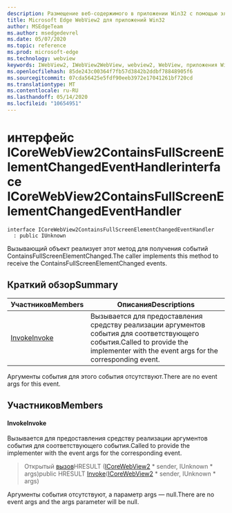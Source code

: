 ```yaml
---
description: Размещение веб-содержимого в приложении Win32 с помощью элемента управления Microsoft Edge WebView2
title: Microsoft Edge WebView2 для приложений Win32
author: MSEdgeTeam
ms.author: msedgedevrel
ms.date: 05/07/2020
ms.topic: reference
ms.prod: microsoft-edge
ms.technology: webview
keywords: IWebView2, IWebView2WebView, webview2, WebView, приложения Win32, Win32, EDGE, ICoreWebView2, ICoreWebView2Controller, элемент управления "веб-браузер", HTML Edge
ms.openlocfilehash: 85de243c00364f7fb57d3842b2ddbf78848905f6
ms.sourcegitcommit: 07cda56425e5fdf90eeb3972e17041261bf720cd
ms.translationtype: MT
ms.contentlocale: ru-RU
ms.lasthandoff: 05/14/2020
ms.locfileid: "10654951"
---
```

# <span data-ttu-id="567a6-104">интерфейс ICoreWebView2ContainsFullScreenElementChangedEventHandler</span><span class="sxs-lookup"><span data-stu-id="567a6-104">interface ICoreWebView2ContainsFullScreenElementChangedEventHandler</span></span> 

```
interface ICoreWebView2ContainsFullScreenElementChangedEventHandler
  : public IUnknown
```

<span data-ttu-id="567a6-105">Вызывающий объект реализует этот метод для получения событий ContainsFullScreenElementChanged.</span><span class="sxs-lookup"><span data-stu-id="567a6-105">The caller implements this method to receive the ContainsFullScreenElementChanged events.</span></span>

## <span data-ttu-id="567a6-106">Краткий обзор</span><span class="sxs-lookup"><span data-stu-id="567a6-106">Summary</span></span>

 <span data-ttu-id="567a6-107">Участников</span><span class="sxs-lookup"><span data-stu-id="567a6-107">Members</span></span>                        | <span data-ttu-id="567a6-108">Описания</span><span class="sxs-lookup"><span data-stu-id="567a6-108">Descriptions</span></span>
--------------------------------|---------------------------------------------
[<span data-ttu-id="567a6-109">Invoke</span><span class="sxs-lookup"><span data-stu-id="567a6-109">Invoke</span></span>](#invoke) | <span data-ttu-id="567a6-110">Вызывается для предоставления средству реализации аргументов события для соответствующего события.</span><span class="sxs-lookup"><span data-stu-id="567a6-110">Called to provide the implementer with the event args for the corresponding event.</span></span>

<span data-ttu-id="567a6-111">Аргументы события для этого события отсутствуют.</span><span class="sxs-lookup"><span data-stu-id="567a6-111">There are no event args for this event.</span></span>

## <span data-ttu-id="567a6-112">Участников</span><span class="sxs-lookup"><span data-stu-id="567a6-112">Members</span></span>

#### <span data-ttu-id="567a6-113">Invoke</span><span class="sxs-lookup"><span data-stu-id="567a6-113">Invoke</span></span> 

<span data-ttu-id="567a6-114">Вызывается для предоставления средству реализации аргументов события для соответствующего события.</span><span class="sxs-lookup"><span data-stu-id="567a6-114">Called to provide the implementer with the event args for the corresponding event.</span></span>

> <span data-ttu-id="567a6-115">Открытый [вызов](#invoke)HRESULT ([ICoreWebView2](icorewebview2.md) \* sender, IUnknown \* args)</span><span class="sxs-lookup"><span data-stu-id="567a6-115">public HRESULT [Invoke](#invoke)([ICoreWebView2](icorewebview2.md) \* sender, IUnknown \* args)</span></span>

<span data-ttu-id="567a6-116">Аргументы события отсутствуют, а параметр args — null.</span><span class="sxs-lookup"><span data-stu-id="567a6-116">There are no event args and the args parameter will be null.</span></span>

